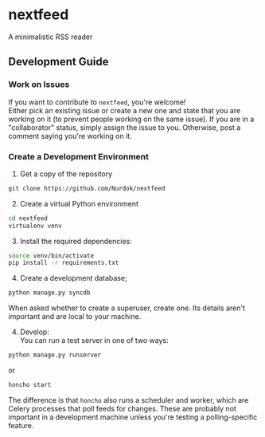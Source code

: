# nextfeed

A minimalistic RSS reader


## Development Guide

### Work on Issues

If you want to contribute to `nextfeed`, you're welcome!  
Either pick an existing issue or create a new one and state that you are
working on it (to prevent people working on the same issue). If you are in a
"collaborator" status, simply assign the issue to you. Otherwise, post a
comment saying you're working on it.

### Create a Development Environment

1. Get a copy of the repository
```bash
git clone https://github.com/Nurdok/nextfeed
```

2. Create a virtual Python environment
```bash
cd nextfeed
virtualenv venv
```

3. Install the required dependencies:
```bash
source venv/bin/activate
pip install -r requirements.txt
```

4. Create a development database;
```bash
python manage.py syncdb
```
When asked whether to create a superuser, create one. Its details aren't 
important and are local to your machine.

4. Develop:  
You can run a test server in one of two ways:  
```bash
python manage.py runserver
```
or  
```bash
honcho start
```
The difference is that `honcho` also runs a scheduler and worker, which are
Celery processes that poll feeds for changes. These are probably not important
in a development machine unless you're testing a polling-specific feature.




